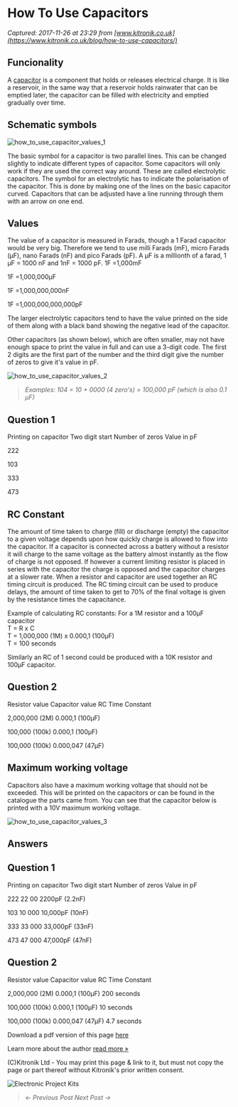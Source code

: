 # How To Use Capacitors

_Captured: 2017-11-26 at 23:29 from [www.kitronik.co.uk](https://www.kitronik.co.uk/blog/how-to-use-capacitors/)_

## Funcionality

A [capacitor](https://www.kitronik.co.uk/components/capacitors.html) is a component that holds or releases electrical charge. It is like a reservoir, in the same way that a reservoir holds rainwater that can be emptied later, the capacitor can be filled with electricity and emptied gradually over time.

## Schematic symbols

![how_to_use_capacitor_values_1](https://www.kitronik.co.uk/wp/wp-content/uploads/2014/01/how_to_use_capacitor_values_1.png)

The basic symbol for a capacitor is two parallel lines. This can be changed slightly to indicate different types of capacitor. Some capacitors will only work if they are used the correct way around. These are called electrolytic capacitors. The symbol for an electrolytic has to indicate the polarisation of the capacitor. This is done by making one of the lines on the basic capacitor curved. Capacitors that can be adjusted have a line running through them with an arrow on one end.

## Values

The value of a capacitor is measured in Farads, though a 1 Farad capacitor would be very big. Therefore we tend to use milli Farads (mF), micro Farads (µF), nano Farads (nF) and pico Farads (pF). A µF is a millionth of a farad, 1 µF = 1000 nF and 1nF = 1000 pF.
1F
=1,000mF

1F
=1,000,000µF

1F
=1,000,000,000nF

1F
=1,000,000,000,000pF

The larger electrolytic capacitors tend to have the value printed on the side of them along with a black band showing the negative lead of the capacitor.

Other capacitors (as shown below), which are often smaller, may not have enough space to print the value in full and can use a 3-digit code. The first 2 digits are the first part of the number and the third digit give the number of zeros to give it's value in pF.

![how_to_use_capacitor_values_2](https://www.kitronik.co.uk/wp/wp-content/uploads/2014/01/how_to_use_capacitor_values_2.png)

> _Examples: 104 = 10 + 0000 (4 zero's) = 100,000 pF (which is also 0.1 µF)_

## Question 1

Printing on capacitor
Two digit start
Number of zeros
Value in pF

222

103

333

473

## RC Constant

The amount of time taken to charge (fill) or discharge (empty) the capacitor to a given voltage depends upon how quickly charge is allowed to flow into the capacitor. If a capacitor is connected across a battery without a resistor it will charge to the same voltage as the battery almost instantly as the flow of charge is not opposed. If however a current limiting resistor is placed in series with the capacitor the charge is opposed and the capacitor charges at a slower rate. When a resistor and capacitor are used together an RC timing circuit is produced. The RC timing circuit can be used to produce delays, the amount of time taken to get to 70% of the final voltage is given by the resistance times the capacitance.

Example of calculating RC constants: For a 1M resistor and a 100µF capacitor  
T = R x C  
T = 1,000,000 (1M) x 0.000,1 (100µF)  
T = 100 seconds

Similarly an RC of 1 second could be produced with a 10K resistor and 100µF capacitor.

## Question 2

Resistor value
Capacitor value
RC Time Constant

2,000,000 (2M)
0.000,1 (100µF)

100,000 (100k)
0.000,1 (100µF)

100,000 (100k)
0.000,047 (47µF)

## Maximum working voltage

Capacitors also have a maximum working voltage that should not be exceeded. This will be printed on the capacitors or can be found in the catalogue the parts came from. You can see that the capacitor below is printed with a 10V maximum working voltage.

![how_to_use_capacitor_values_3](https://www.kitronik.co.uk/wp/wp-content/uploads/2014/01/how_to_use_capacitor_values_3.png)

## Answers

## Question 1

Printing on capacitor
Two digit start
Number of zeros
Value in pF

222
22
00
2200pF (2.2nF)

103
10
000
10,000pF (10nF)

333
33
000
33,000pF (33nF)

473
47
000
47,000pF (47nF)

## Question 2

Resistor value
Capacitor value
RC Time Constant

2,000,000 (2M)
0.000,1 (100µF)
200 seconds

100,000 (100k)
0.000,1 (100µF)
10 seconds

100,000 (100k)
0.000,047 (47µF)
4.7 seconds

Download a pdf version of this page [here](https://www.kitronik.co.uk/pdf/How_to_use_capacitors.pdf)

Learn more about the author [read more »](https://www.kitronik.co.uk/about/geoff-hampson/)

(C)Kitronik Ltd - You may print this page & link to it, but must not copy the page or part thereof without Kitronik's prior written consent.

![Electronic Project Kits](https://www.kitronik.co.uk/img/banners/electronic_project_kits.png)

> _<- Previous Post Next Post ->_
